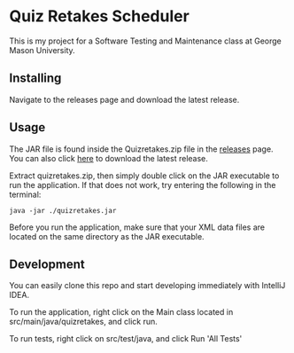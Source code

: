 # Quiz Retakes Scheduler
This is my project for a Software Testing and Maintenance class at George Mason University.

## Installing
Navigate to the releases page and download the latest release.

## Usage
The JAR file is found inside the Quizretakes.zip file in the [releases](https://github.com/omenyayl/quizretakes/releases) page. You can also click [here](https://github.com/omenyayl/quizretakes/releases/download/1.2.0/quizretakes.zip) to download the latest release.

Extract quizretakes.zip, then simply double click on the JAR executable to run the application. If that does not work, try entering the following in the terminal:

``
java -jar ./quizretakes.jar
``

Before you run the application, make sure that your XML data files are located on the same directory as the JAR executable.

## Development
You can easily clone this repo and start developing immediately with IntelliJ IDEA. 

To run the application, right click on the Main class located in src/main/java/quizretakes, and click run. 

To run tests, right click on src/test/java, and click Run 'All Tests'

